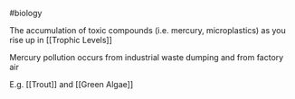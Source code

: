 #biology 

The accumulation of toxic compounds (i.e. mercury, microplastics) as you rise up in [[Trophic Levels]]

Mercury pollution occurs from industrial waste dumping and from factory air 

E.g. [[Trout]] and [[Green Algae]]